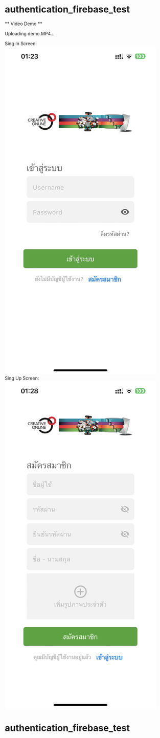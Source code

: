# authentication_firebase_test

[comment]: <> (display video)

** Video Demo **

Uploading demo.MP4…


Sing In Screen:
[![Watch the video](/video/display-demo1.PNG)](/video/demo.MP4)
Sing Up Screen:
[![Watch the video](/video/display-demo2.PNG)](/video/demo.MP4)

# authentication_firebase_test
